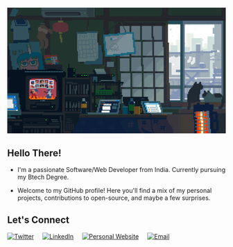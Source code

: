 ![GIF](/Assets/Banner.gif)

## Hello There!

- I'm a passionate Software/Web Developer from India. Currently pursuing my Btech Degree.

- Welcome to my GitHub profile! Here you'll find a mix of my personal projects, contributions to open-source, and maybe a few surprises.

## Let's Connect

[![Twitter](https://img.shields.io/badge/Twitter-%231DA1F2.svg?&style=for-the-badge&logo=Twitter&logoColor=white)](https://twitter.com/itzshamit)&nbsp;&nbsp;&nbsp;&nbsp;
[![LinkedIn](https://img.shields.io/badge/LinkedIn-%230077B5.svg?&style=for-the-badge&logo=linkedin&logoColor=white)](https://www.linkedin.com/in/shamit-mishra-6a0725267/)&nbsp;&nbsp;&nbsp;&nbsp;
[![Personal Website](https://img.shields.io/badge/Personal%20Website-%2312100E.svg?&style=for-the-badge&logo=GitHub&logoColor=white)](https://shamit.is-a.dev)&nbsp;&nbsp;&nbsp;&nbsp;
[![Email](https://img.shields.io/badge/Email-%23D14836.svg?&style=for-the-badge&logo=Gmail&logoColor=white)](mailto:shamitmishra22@gmail.com)&nbsp;&nbsp;&nbsp;&nbsp;
